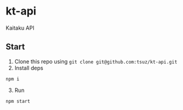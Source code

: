 # kt-api
Kaitaku API


## Start

1. Clone this repo using `git clone git@github.com:tsuz/kt-api.git`
2. Install deps

```
npm i
```

3. Run
```
npm start
```
